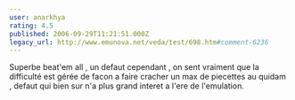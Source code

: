 ```yaml
---
user: anarkhya
rating: 4.5
published: 2006-09-29T11:21:51.000Z
legacy_url: http://www.emunova.net/veda/test/698.htm#comment-6236
---
```

Superbe beat'em all , un defaut cependant , on sent vraiment que la difficulté est gérée de facon a faire cracher un max de piecettes au quidam , defaut qui bien sur n'a plus grand interet a l'ere de l'emulation.